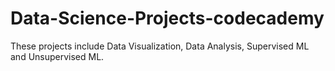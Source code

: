 # Data-Science-Projects-codecademy
These projects include Data Visualization, Data Analysis, Supervised ML and Unsupervised ML.
